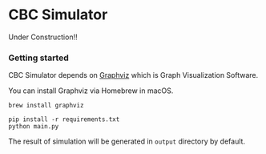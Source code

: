 # CBC Simulator

Under Construction!!

### Getting started

CBC Simulator depends on [Graphviz](https://www.graphviz.org/) which is Graph Visualization Software.

You can install Graphviz via Homebrew in macOS.

```
brew install graphviz
```

```
pip install -r requirements.txt
python main.py
```

The result of simulation will be generated in `output` directory by default.
